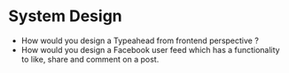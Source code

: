 # System Design

- How would you design a Typeahead from frontend perspective ?
- How would you design a Facebook user feed which has a functionality to like, share and comment on a post.
